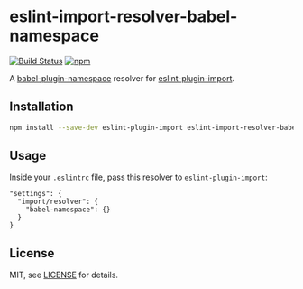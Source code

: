 # eslint-import-resolver-babel-namespace

[![Build Status][travis-image]][travis-url] [![npm][npm-badge-version]][npm-url]

A [babel-plugin-namespace][babel-namespace] resolver for [eslint-plugin-import][eslint-plugin-import].

## Installation

```sh
npm install --save-dev eslint-plugin-import eslint-import-resolver-babel-namespace
```

## Usage

Inside your `.eslintrc` file, pass this resolver to `eslint-plugin-import`:
```
"settings": {
  "import/resolver": {
    "babel-namespace": {}
  }
}
```

## License

MIT, see [LICENSE](LICENSE) for details.

[npm-badge-version]: https://img.shields.io/npm/v/eslint-import-resolver-babel-namespace.svg
[npm-url]: https://npmjs.com/package/eslint-import-resolver-babel-namespace
[travis-image]: https://travis-ci.org/yudhasetiawan/eslint-import-resolver-babel-namespace.svg?branch=master
[travis-url]: https://travis-ci.org/yudhasetiawan/eslint-import-resolver-babel-namespace
[babel-namespace]: https://npmjs.com/package/babel-plugin-namespace
[babel-plugin-namespace]: https://github.com/yudhasetiawan/babel-plugin-namespace
[eslint-plugin-import]: https://npmjs.com/package/eslint-plugin-import
